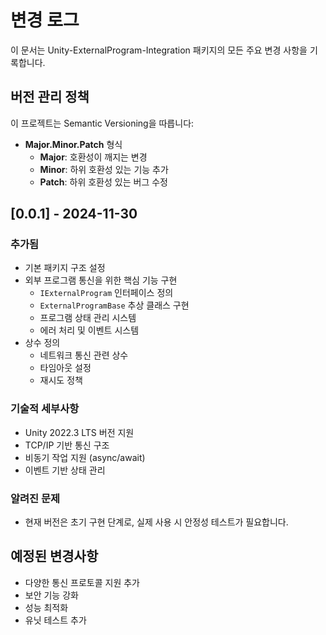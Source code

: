 # 변경 로그

이 문서는 Unity-ExternalProgram-Integration 패키지의 모든 주요 변경 사항을 기록합니다.

## 버전 관리 정책

이 프로젝트는 Semantic Versioning을 따릅니다:
- **Major.Minor.Patch** 형식
  - **Major**: 호환성이 깨지는 변경
  - **Minor**: 하위 호환성 있는 기능 추가
  - **Patch**: 하위 호환성 있는 버그 수정

## [0.0.1] - 2024-11-30
### 추가됨
- 기본 패키지 구조 설정
- 외부 프로그램 통신을 위한 핵심 기능 구현
  - `IExternalProgram` 인터페이스 정의
  - `ExternalProgramBase` 추상 클래스 구현
  - 프로그램 상태 관리 시스템
  - 에러 처리 및 이벤트 시스템
- 상수 정의
  - 네트워크 통신 관련 상수
  - 타임아웃 설정
  - 재시도 정책

### 기술적 세부사항
- Unity 2022.3 LTS 버전 지원
- TCP/IP 기반 통신 구조
- 비동기 작업 지원 (async/await)
- 이벤트 기반 상태 관리

### 알려진 문제
- 현재 버전은 초기 구현 단계로, 실제 사용 시 안정성 테스트가 필요합니다.

## 예정된 변경사항
- 다양한 통신 프로토콜 지원 추가
- 보안 기능 강화
- 성능 최적화
- 유닛 테스트 추가